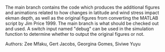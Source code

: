 The main branch contains the code which produces the additional figures and animations related to how changes in latitude and wind stress impact ekman depth, as well as the original figures from converting the MATLAB script by Jim Price 1999.
The main branch is what should be checked out and used. A switch input named "debug" can be used in the simulation function to determine whether to output the original figures or not.


Authors: Zee Mfaku, Gert Jacobs, Georgina Gomes, Siviwe Yuyu
